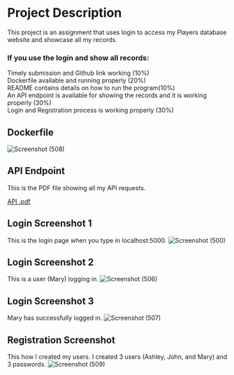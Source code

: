 
# Project Description
This project is an assignment that uses login to access my Players database website and showcase all my records.

### If you use the login and show all records:
Timely submission and Github link working (10%) <br>
Dockerfile available and running properly (20%)<br>
README contains details on how to run the program(10%) <br>
An API endpoint is available for showing the records and it is working properly (30%) <br>
Login and Registration process is working properly (30%) <br>

## Dockerfile 
![Screenshot (508)](https://user-images.githubusercontent.com/85362067/127934932-c1688a07-8727-4d1b-a9f2-23aac5cbedae.png)

## API Endpoint 
This is the PDF file showing all my API requests.

[API .pdf](https://github.com/ajnjit/Project_3/files/6920008/API.pdf)

## Login Screenshot 1
This is the login page when you type in localhost:5000.
![Screenshot (500)](https://user-images.githubusercontent.com/85362067/127933049-8887f1f0-affb-4286-ac62-42e88829ca03.png)

## Login Screenshot 2
This is a user (Mary) logging in.
![Screenshot (506)](https://user-images.githubusercontent.com/85362067/127933056-261e8493-8909-43d7-ab7a-0223d15caa83.png)

## Login Screenshot 3
Mary has successfully logged in.
![Screenshot (507)](https://user-images.githubusercontent.com/85362067/127933290-240b4bcc-4190-4145-a786-9f20d1138e7d.png)

## Registration Screenshot
This how I created my users. I created 3 users (Ashley, John, and Mary) and 3 passwords.
![Screenshot (509)](https://user-images.githubusercontent.com/85362067/127935193-b895b73f-1b8a-4b52-9d2b-8d5a4cd08b7e.png)






